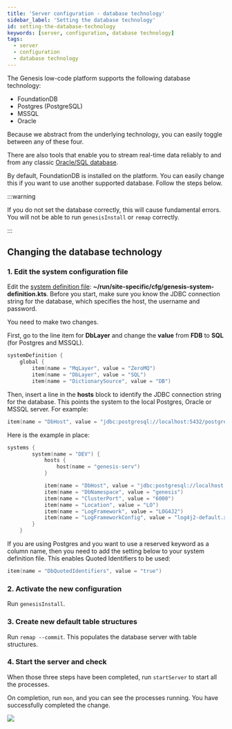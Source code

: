 ```yaml
---
title: 'Server configuration - database technology'
sidebar_label: 'Setting the database technology'
id: setting-the-database-technology
keywords: [server, configuration, database technology]
tags:
  - server
  - configuration
  - database technology
---
```



The Genesis low-code platform supports the following database technology:

* FoundationDB
* Postgres (PostgreSQL)
* MSSQL
* Oracle

Because we abstract from the underlying technology, you can easily toggle between any of these four.

There are also tools that enable you to stream real-time data reliably to and from any classic [Oracle/SQL database](../../../database/database-technology/sql/).

By default, FoundationDB is installed on the platform. You can easily change this if you want to use another supported database. Follow the steps below.

:::warning 

If you do not set the database correctly, this will cause fundamental errors. You will not be able to run `genesisInstall` or `remap` correctly.

:::

## Changing the database technology

### 1. Edit the system configuration file

Edit the [system definition file](../../../server/configuring-runtime/system-definitions/): **\~/run/site-specific/cfg/genesis-system-definition.kts**. Before you start, make sure you know the JDBC connection string for the database, which specifies the host, the username and password.

You need to make two changes.

First, go to the line item for **DbLayer** and change the **value** from **FDB** to **SQL** (for Postgres and MSSQL).

```kotlin
systemDefinition {
    global {
        item(name = "MqLayer", value = "ZeroMQ")
        item(name = "DbLayer", value = "SQL")
        item(name = "DictionarySource", value = "DB")

```


Then, insert a line in the **hosts** block to identify the JDBC connection string for the database. This points the system to the local Postgres, Oracle or MSSQL server. For example:

```kotlin
item(name = "DbHost", value = "jdbc:postgresql://localhost:5432/postgres?user=postgres&password=Password5432")
```

Here is the example in place:

```kotlin
systems {
        system(name = "DEV") {
            hosts {
                host(name = "genesis-serv")
            }

            item(name = "DbHost", value = "jdbc:postgresql://localhost:5432/postgres?user=postgres&password=Password5432")
            item(name = "DbNamespace", value = "genesis")
            item(name = "ClusterPort", value = "6000")
            item(name = "Location", value = "LO")
            item(name = "LogFramework", value = "LOG4J2")
            item(name = "LogFrameworkConfig", value = "log4j2-default.xml")
        }
    }
```

If you are using Postgres and you want to use a reserved keyword as a column name, then you need to add the setting below to your system definition file. This enables Quoted Identifiers to be used:

```kotlin
item(name = "DbQuotedIdentifiers", value = "true")
```

### 2. Activate the new configuration

Run `genesisInstall`.

### 3. Create new default table structures

Run `remap --commit`. This populates the database server with table structures.

### 4. Start the server and check

When those three steps have been completed, run `startServer` to start all the processes.

On completion, run `mon`, and you can see the processes running. You have successfully completed the change.

![](/img/mon-processes-running.png)

